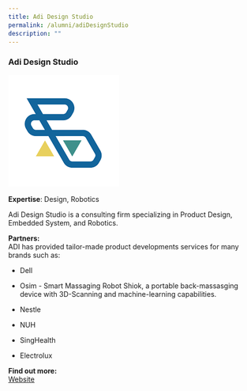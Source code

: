 ```yaml
---
title: Adi Design Studio
permalink: /alumni/adiDesignStudio
description: ""
---
```

### Adi Design Studio
![Alt text for image on Isomer site](/images/alumni/adi.png)

**Expertise**: 
Design, Robotics

Adi Design Studio is a consulting firm specializing in Product Design, Embedded System, and Robotics.

**Partners:** \
ADI has provided tailor-made product developments services for many brands such as:
* Dell
* Osim - Smart Massaging Robot Shiok, a portable back-massasging device with 3D-Scanning and machine-learning capabilities. 

* Nestle
* NUH 
* SingHealth
* Electrolux




**Find out more:** \
[Website](https://www.adidesigns.asia/)